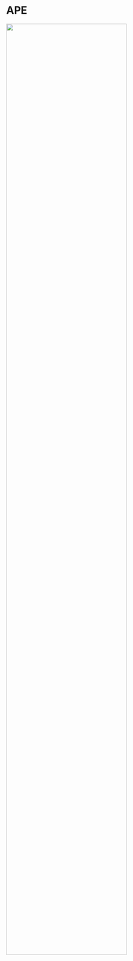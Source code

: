 # APE

<img width="80%" src="https://user-images.githubusercontent.com/54531407/115022300-2d0f7d80-9ef8-11eb-9e90-e9b07c3d535a.gif"/>
